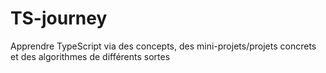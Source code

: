 # TS-journey
Apprendre TypeScript via des concepts, des mini-projets/projets concrets et des algorithmes de différents sortes

